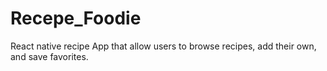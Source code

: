 # Recepe_Foodie
React native recipe App that allow users to browse recipes, add their own, and save favorites.
